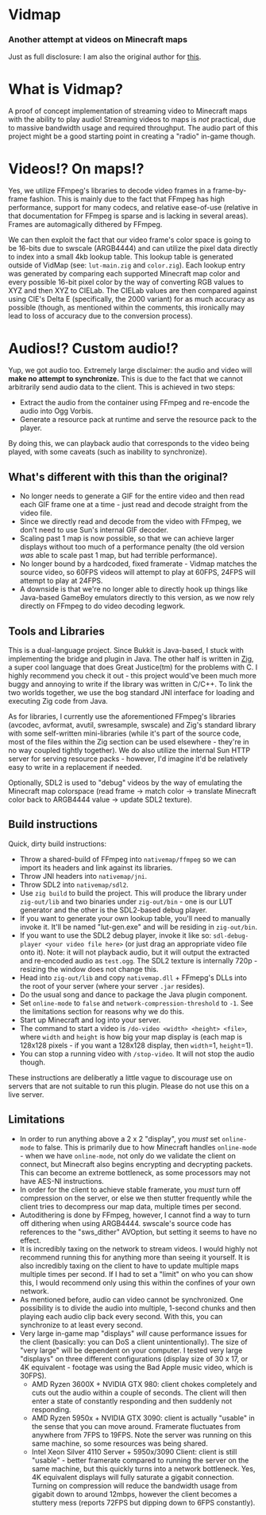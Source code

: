 # Vidmap
### Another attempt at videos on Minecraft maps

Just as full disclosure: I am also the original author for [this](https://www.youtube.com/watch?v=mehz11F6BJs).

# What is Vidmap?
A proof of concept implementation of streaming video to Minecraft maps with the ability to play audio! Streaming videos to maps is _not_ practical, due to massive bandwidth usage and required throughput. The audio part of this project might be a good starting point in creating a "radio" in-game though.

# Videos!? On maps!?
Yes, we utilize FFmpeg's libraries to decode video frames in a frame-by-frame fashion. This is mainly due to the fact that FFmpeg has high performance, support for many codecs, and relative ease-of-use (relative in that documentation for FFmpeg is sparse and is lacking in several areas). Frames are automagically dithered by FFmpeg. 

We can then exploit the fact that our video frame's color space is going to be 16-bits due to swscale (ARGB4444) and can utilize the pixel data directly to index into a small 4kb lookup table. This lookup table is generated outside of VidMap (see: `lut-main.zig` and `color.zig`). Each lookup entry was generated by comparing each supported Minecraft map color and every possible 16-bit pixel color by the way of converting RGB values to XYZ and then XYZ to CIELab. The CIELab values are then compared against using CIE's Delta E (specifically, the 2000 variant) for as much accuracy as possible (though, as mentioned within the comments, this ironically may lead to loss of accuracy due to the conversion process).

# Audios!? Custom audio!?
Yup, we got audio too. Extremely large disclaimer: the audio and video will **make no attempt to synchronize.** This is due to the fact that we cannot arbitrarily send audio data to the client. This is achieved in two steps:

* Extract the audio from the container using FFmpeg and re-encode the audio into Ogg Vorbis.
* Generate a resource pack at runtime and serve the resource pack to the player.

By doing this, we can playback audio that corresponds to the video being played, with some caveats (such as inability to synchronize).

## What's different with this than the original?
* No longer needs to generate a GIF for the entire video and then read each GIF frame one at a time - just read and decode straight from the video file.
* Since we directly read and decode from the video with FFmpeg, we don't need to use Sun's internal GIF decoder.
* Scaling past 1 map is now possible, so that we can achieve larger displays without too much of a performance penalty (the old version _was_ able to scale past 1 map, but had terrible performance).
* No longer bound by a hardcoded, fixed framerate - Vidmap matches the source video, so 60FPS videos will attempt to play at 60FPS, 24FPS will attempt to play at 24FPS.
* A downside is that we're no longer able to directly hook up things like Java-based GameBoy emulators directly to this version, as we now rely directly on FFmpeg to do video decoding legwork.

## Tools and Libraries
This is a dual-language project. Since Bukkit is Java-based, I stuck with implementing the bridge and plugin in Java. The other half is written in [Zig](https://ziglang.org/), a super cool language that does Great Justice(tm) for the problems with C. I highly recommend you check it out - this project would've been much more buggy and annoying to write if the library was written in C/C++. To link the two worlds together, we use the bog standard JNI interface for loading and executing Zig code from Java.

As for libraries, I currently use the aforementioned FFmpeg's libraries (avcodec, avformat, avutil, swresample, swscale) and Zig's standard library with some self-written mini-libraries (while it's part of the source code, most of the files within the Zig section can be used elsewhere - they're in no way coupled tightly together). We do also utilize the internal Sun HTTP server for serving resource packs - however, I'd imagine it'd be relatively easy to write in a replacement if needed.

Optionally, SDL2 is used to "debug" videos by the way of emulating the Minecraft map colorspace (read frame -> match color -> translate Minecraft color back to ARGB4444 value -> update SDL2 texture).

## Build instructions
Quick, dirty build instructions:
* Throw a shared-build of FFmpeg into `nativemap/ffmpeg` so we can import its headers and link against its libraries.
* Throw JNI headers into `nativemap/jni`.
* Throw SDL2 into `nativemap/sdl2`.
* Use `zig build` to build the project. This will produce the library under `zig-out/lib` and two binaries under `zig-out/bin` - one is our LUT generator and the other is the SDL2-based debug player.
* If you want to generate your own lookup table, you'll need to manually invoke it. It'll be named "lut-gen.exe" and will be residing in `zig-out/bin`.
* If you want to use the SDL2 debug player, invoke it like so: `sdl-debug-player <your video file here>` (or just drag an appropriate video file onto it). Note: it will not playback audio, but it will output the extracted and re-encoded audio as `test.ogg`. The SDL2 texture is internally 720p - resizing the window does not change this.
* Head into `zig-out/lib` and copy `nativemap.dll` + FFmepg's DLLs into the root of your server (where your server `.jar` resides). 
* Do the usual song and dance to package the Java plugin component.
* Set `online-mode` to `false` and `network-compression-threshold` to `-1`. See the limitations section for reasons why we do this.
* Start up Minecraft and log into your server.
* The command to start a video is `/do-video <width> <height> <file>`, where `width` and `height` is how big your map display is (each map is 128x128 pixels - if you want a 128x128 display, then `width`=1, `height`=1).
* You can stop a running video with `/stop-video`. It will not stop the audio though.

These instructions are deliberatly a little vague to discourage use on servers that are not suitable to run this plugin. Please do not use this on a live server.

## Limitations
* In order to run anything above a 2 x 2 "display", you _must_ set `online-mode` to false. This is primarily due to how Minecraft handles `online-mode` - when we have `online-mode`, not only do we validate the client on connect, but Minecraft also begins encrypting and decrypting packets. This can become an extreme bottleneck, as some processors may not have AES-NI instructions.
* In order for the client to achieve stable framerate, you _must_ turn off compression on the server, or else we then stutter frequently while the client tries to decompress our map data, multiple times per second.
* Autodithering is done by FFmpeg, however, I cannot find a way to turn off dithering when using ARGB4444. swscale's source code has references to the "sws_dither" AVOption, but setting it seems to have no effect.
* It is incredibly taxing on the network to stream videos. I would highly not recommend running this for anything more than seeing it yourself. It is also incredibly taxing on the client to have to update multiple maps multiple times per second. If I had to set a "limit" on who you can show this, I would recommend only using this within the confines of your own network.
* As mentioned before, audio can video cannot be synchronized. One possibility is to divide the audio into multiple, 1-second chunks and then playing each audio clip back every second. With this, you can synchronize to at least every second.
* Very large in-game map "displays" _will_ cause performance issues for the client (basically: you can DoS a client unintentionally). The size of "very large" will be dependent on your computer. I tested very large "displays" on three different configurations (display size of 30 x 17, or 4K equivalent - footage was using the Bad Apple music video, which is 30FPS).
    * AMD Ryzen 3600X + NVIDIA GTX 980: client chokes completely and cuts out the audio within a couple of seconds. The client will then enter a state of constantly responding and then suddenly not responding.
    * AMD Ryzen 5950x + NVIDIA GTX 3090: client is actually "usable" in the sense that you can move around. Framerate fluctuates from anywhere from 7FPS to 19FPS. Note the server was running on this same machine, so some resources was being shared.
    * Intel Xeon Silver 4110 Server + 5950x/3090 Client: client is still "usable" - better framerate compared to running the server on the same machine, but this quickly turns into a network bottleneck. Yes, 4K equivalent displays will fully saturate a gigabit connection. Turning on compression will reduce the bandwidth usage from gigabit down to around 12mbps, however the client becomes a stuttery mess (reports 72FPS but dipping down to 6FPS constantly).